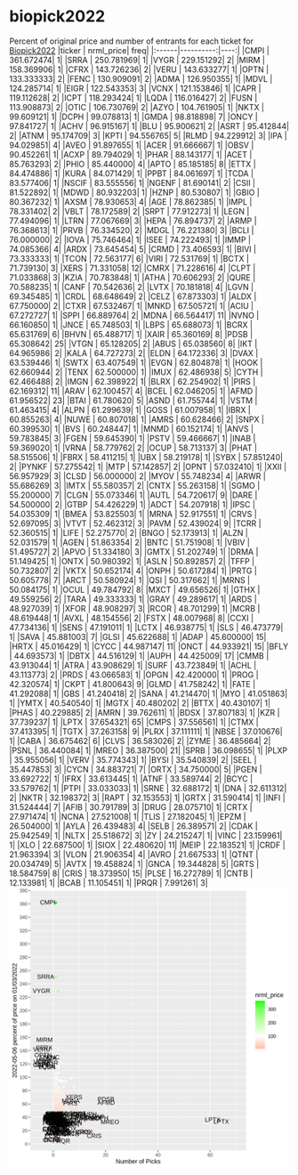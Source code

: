 # biopick2022
Percent of original price and number of entrants for each ticket for [Biopick2022](https://twitter.com/hashtag/Biopick2022)
|ticker | nrml_price| freq|
|:------|----------:|----:|
|CMPI   | 361.672474|    1|
|SRRA   | 250.781969|    1|
|VYGR   | 229.151292|    2|
|MIRM   | 158.369906|    1|
|CFRX   | 143.726236|    2|
|VERU   | 143.633277|    1|
|OPTN   | 133.333333|    2|
|FENC   | 130.909091|    2|
|ADMA   | 126.950355|    1|
|MDVL   | 124.285714|    1|
|EIGR   | 122.543353|    3|
|VCNX   | 121.153846|    1|
|CAPR   | 119.112628|    2|
|ICPT   | 118.293424|    1|
|LQDA   | 116.016427|    2|
|FUSN   | 113.908873|    2|
|OTIC   | 106.730769|    2|
|AZYO   | 104.761905|    1|
|NKTX   |  99.609121|    1|
|DCPH   |  99.078813|    1|
|GMDA   |  98.818898|    7|
|ONCY   |  97.841727|    1|
|ACHV   |  96.915167|    1|
|BLU    |  95.900621|    2|
|ASRT   |  95.412844|    2|
|ATNM   |  95.174709|    3|
|KPTI   |  94.556765|    5|
|RLMD   |  94.229912|    3|
|IPA    |  94.029851|    4|
|AVEO   |  91.897655|    1|
|ACER   |  91.666667|    1|
|OBSV   |  90.452261|    1|
|ACXP   |  89.794029|    1|
|PHAR   |  88.143177|    1|
|ACET   |  85.763293|    2|
|PHIO   |  85.440000|    4|
|APTO   |  85.185185|    8|
|ETTX   |  84.474886|    1|
|KURA   |  84.071429|    1|
|PPBT   |  84.061697|    1|
|TCDA   |  83.577406|    1|
|NSCIF  |  83.555556|    1|
|NGENF  |  81.690141|    2|
|CSII   |  81.522892|    1|
|MDWD   |  80.932203|    1|
|HZNP   |  80.530807|    1|
|GBIO   |  80.367232|    1|
|AXSM   |  78.930653|    4|
|AGE    |  78.862385|    1|
|IMPL   |  78.331402|    2|
|VBLT   |  78.172589|    2|
|SRPT   |  77.912273|    1|
|LEGN   |  77.494096|    1|
|LTRN   |  77.067669|    3|
|HEPA   |  76.894737|    2|
|ARMP   |  76.368613|    1|
|PRVB   |  76.334520|    2|
|MDGL   |  76.221380|    3|
|BCLI   |  76.000000|    2|
|IOVA   |  75.746464|    1|
|ISEE   |  74.222493|    1|
|IMMP   |  74.085366|    4|
|ARDX   |  73.645454|    5|
|CRMD   |  73.406593|    1|
|BIVI   |  73.333333|    1|
|TCON   |  72.563177|    6|
|VIRI   |  72.531769|    1|
|BCTX   |  71.739130|    3|
|XERS   |  71.331058|   12|
|CMRX   |  71.228616|    4|
|CLPT   |  71.033868|    3|
|KZIA   |  70.783848|    1|
|ATHA   |  70.606293|    2|
|QURE   |  70.588235|    1|
|CANF   |  70.542636|    2|
|LVTX   |  70.181818|    4|
|LGVN   |  69.345485|    1|
|CRDL   |  68.648649|    2|
|CELZ   |  67.873303|    1|
|ALDX   |  67.750000|    2|
|CTXR   |  67.532467|    1|
|MNKD   |  67.505721|    1|
|ACIU   |  67.272727|    1|
|SPPI   |  66.889764|    2|
|MDNA   |  66.564417|   11|
|NVNO   |  66.160850|    1|
|JNCE   |  65.748503|    1|
|LBPS   |  65.688073|    1|
|BCRX   |  65.631769|    6|
|BHVN   |  65.488717|    1|
|XAIR   |  65.360169|    8|
|PDSB   |  65.308642|   25|
|VTGN   |  65.128205|    2|
|ABUS   |  65.038560|    8|
|IKT    |  64.965986|    2|
|KALA   |  64.727273|    2|
|ELDN   |  64.172336|    3|
|DVAX   |  63.539446|    1|
|SWTX   |  63.407549|    1|
|EVGN   |  62.804878|    1|
|HOOK   |  62.660944|    2|
|TENX   |  62.500000|    1|
|IMUX   |  62.486938|    5|
|CYTH   |  62.466488|    2|
|IMGN   |  62.398922|    1|
|BLRX   |  62.254902|    1|
|PIRS   |  62.169312|   11|
|ARAV   |  62.100457|    4|
|BCEL   |  62.046205|    1|
|AFMD   |  61.956522|   23|
|BTAI   |  61.780620|    5|
|ASND   |  61.755744|    1|
|VSTM   |  61.463415|    4|
|ALPN   |  61.299639|    1|
|GOSS   |  61.007958|    1|
|IBRX   |  60.855263|    4|
|NUWE   |  60.807018|    1|
|AMRS   |  60.628466|    2|
|SNPX   |  60.399530|    1|
|BVS    |  60.248447|    1|
|MNMD   |  60.152174|    1|
|ANVS   |  59.783845|    3|
|FGEN   |  59.645390|    1|
|PSTV   |  59.466667|    1|
|INAB   |  59.369020|    1|
|VRNA   |  58.779762|    2|
|OCUP   |  58.713137|    3|
|PHAT   |  58.515506|    1|
|FBRX   |  58.411215|    1|
|UBX    |  58.219178|    1|
|SYBX   |  57.851240|    2|
|PYNKF  |  57.275542|    1|
|MTP    |  57.142857|    2|
|OPNT   |  57.032410|    1|
|XXII   |  56.957929|    3|
|CLSD   |  56.000000|    2|
|MYOV   |  55.748234|    4|
|ARWR   |  55.686269|    3|
|IMTX   |  55.580357|    2|
|CNTX   |  55.263158|    1|
|SGMO   |  55.200000|    7|
|CLGN   |  55.073346|    1|
|AUTL   |  54.720617|    9|
|DARE   |  54.500000|    2|
|GTBP   |  54.426229|    1|
|ADCT   |  54.207918|    1|
|IPSC   |  54.035309|    1|
|BMEA   |  53.825503|    1|
|MRNA   |  52.917551|    1|
|CRVS   |  52.697095|    3|
|VTVT   |  52.462312|    3|
|PAVM   |  52.439024|    9|
|TCRR   |  52.360515|    1|
|LIFE   |  52.275770|    2|
|BNGO   |  52.173913|    1|
|ALZN   |  52.031579|    1|
|AGEN   |  51.863354|    2|
|BNTC   |  51.751908|    1|
|VBIV   |  51.495727|    2|
|APVO   |  51.334180|    3|
|GMTX   |  51.202749|    1|
|DRMA   |  51.149425|    1|
|ONTX   |  50.980392|    1|
|ASLN   |  50.892857|    2|
|TFFP   |  50.732807|    2|
|VKTX   |  50.652174|    4|
|ONPH   |  50.617284|    1|
|PRTG   |  50.605778|    7|
|ARCT   |  50.580924|    1|
|QSI    |  50.317662|    1|
|MRNS   |  50.084175|    1|
|OCUL   |  49.784792|    8|
|MXCT   |  49.656526|    1|
|GTHX   |  49.559256|    2|
|TARA   |  49.333333|    1|
|GRAY   |  49.289617|    1|
|ARDS   |  48.927039|    1|
|XFOR   |  48.908297|    3|
|RCOR   |  48.701299|    1|
|MCRB   |  48.619448|    1|
|AVXL   |  48.154556|    2|
|FSTX   |  48.007968|    8|
|CCXI   |  47.734136|    1|
|SENS   |  47.191011|    1|
|LCTX   |  46.938775|    1|
|SLS    |  46.473779|    1|
|SAVA   |  45.881003|    7|
|GLSI   |  45.622688|    1|
|ADAP   |  45.600000|   15|
|HRTX   |  45.016429|    1|
|CYCC   |  44.987147|   11|
|ONCT   |  44.933921|   15|
|BFLY   |  44.693573|    1|
|DBTX   |  44.516129|    1|
|AUPH   |  44.425009|   17|
|CMMB   |  43.913044|    1|
|ATRA   |  43.908629|    1|
|SURF   |  43.723849|    1|
|ACHL   |  43.113773|    2|
|PRDS   |  43.066583|    1|
|OPGN   |  42.420000|    1|
|PROG   |  42.320574|    1|
|CKPT   |  41.800643|    9|
|GLMD   |  41.758242|    1|
|FATE   |  41.292088|    1|
|GBS    |  41.240418|    2|
|SANA   |  41.214470|    1|
|MYO    |  41.051863|    1|
|YMTX   |  40.540540|    1|
|MGTX   |  40.480202|    2|
|BTTX   |  40.430107|    1|
|PHAS   |  40.229885|    2|
|AMRN   |  39.762611|    1|
|BDSX   |  37.807183|    1|
|KZR    |  37.739237|    1|
|LPTX   |  37.654321|   65|
|CMPS   |  37.556561|    1|
|CTMX   |  37.413395|    1|
|TGTX   |  37.263158|    9|
|PLRX   |  37.111111|    1|
|NBSE   |  37.010676|    1|
|CABA   |  36.675462|    6|
|CLVS   |  36.583026|    2|
|ZYME   |  36.485664|    2|
|PSNL   |  36.440084|    1|
|MREO   |  36.387500|   21|
|SPRB   |  36.098655|    1|
|PLXP   |  35.955056|    1|
|VERV   |  35.774343|    1|
|BYSI   |  35.540839|    2|
|SEEL   |  35.447853|    3|
|CYCN   |  34.883721|    7|
|ORTX   |  34.750000|    5|
|PGEN   |  33.692722|    1|
|IFRX   |  33.613445|    1|
|ATNF   |  33.589744|    2|
|BCYC   |  33.579762|    1|
|PTPI   |  33.033033|    1|
|SRNE   |  32.688172|    1|
|DNA    |  32.611312|    2|
|NKTR   |  32.198372|    3|
|RAPT   |  32.153553|    1|
|GRTX   |  31.590414|    1|
|INFI   |  31.524444|    7|
|AFIB   |  30.791789|    3|
|DRUG   |  28.075710|    1|
|CRTX   |  27.971474|    1|
|NCNA   |  27.521008|    1|
|TLIS   |  27.182045|    1|
|EPZM   |  26.504000|    1|
|AYLA   |  26.439483|    4|
|SELB   |  26.389571|    2|
|CDAK   |  25.942549|    1|
|NLTX   |  25.518672|    3|
|ZY     |  24.215247|    1|
|VINC   |  23.159961|    1|
|XLO    |  22.687500|    1|
|SIOX   |  22.480620|   11|
|MEIP   |  22.183521|    1|
|CRDF   |  21.963394|    3|
|VLON   |  21.906354|    4|
|AVRO   |  21.667533|    1|
|QTNT   |  20.034749|    5|
|AVTX   |  19.458824|    1|
|GNCA   |  19.344828|    5|
|GRTS   |  18.584759|    8|
|CRIS   |  18.373950|   15|
|PLSE   |  16.272789|    1|
|CNTB   |  12.133981|    1|
|BCAB   |  11.105451|    1|
|PRQR   |   7.991261|    3|
![retvspicks](biopicks.png?raw=true)
